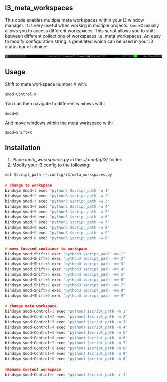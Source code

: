 ## **i3_meta_workspaces**

This code enables multiple meta workspaces within your i3 window manager. It is very useful when working in multiple projects. 
`$mod+X` usually allows you to access different workspaces. This script allows you to shift between different collections of workspaces i.e. meta workspaces. An easy to modify configuration string is generated which can be used in your i3 status bar of choice:

![Example Statusbar](./i3_metaworkspace_statusbar.png)

## **Usage**

Shift to meta workspace number X with:

`$mod+Control+X`

You can then navigate to different windows with:

`$mod+X`

And move windows within the meta workspace with:

`$mod+Shift+X`

## **Installation**

1. Place *meta_workspaces.py* in the *~/.config/i3/* folder.
2. Modify your i3 config to the following:

```c
set $script_path ~/.config/i3/meta_workspaces.py

# change to workspace
bindsym $mod+1 exec "python3 $script_path -w 1"
bindsym $mod+2 exec "python3 $script_path -w 2"
bindsym $mod+3 exec "python3 $script_path -w 3"
bindsym $mod+4 exec "python3 $script_path -w 4"
bindsym $mod+5 exec "python3 $script_path -w 5"
bindsym $mod+6 exec "python3 $script_path -w 6"
bindsym $mod+7 exec "python3 $script_path -w 7"
bindsym $mod+8 exec "python3 $script_path -w 8"
bindsym $mod+9 exec "python3 $script_path -w 9"
bindsym $mod+0 exec "python3 $script_path -w 0"

# move focused container to workspace
bindsym $mod+Shift+1 exec "python3 $script_path -mw 1"
bindsym $mod+Shift+2 exec "python3 $script_path -mw 2"
bindsym $mod+Shift+3 exec "python3 $script_path -mw 3"
bindsym $mod+Shift+4 exec "python3 $script_path -mw 4"
bindsym $mod+Shift+5 exec "python3 $script_path -mw 5"
bindsym $mod+Shift+6 exec "python3 $script_path -mw 6"
bindsym $mod+Shift+7 exec "python3 $script_path -mw 7"
bindsym $mod+Shift+8 exec "python3 $script_path -mw 8"
bindsym $mod+Shift+9 exec "python3 $script_path -mw 9"

# change meta workspace
bindsym $mod+Control+1 exec "python3 $script_path -m 1"
bindsym $mod+Control+2 exec "python3 $script_path -m 2"
bindsym $mod+Control+3 exec "python3 $script_path -m 3"
bindsym $mod+Control+4 exec "python3 $script_path -m 4"
bindsym $mod+Control+5 exec "python3 $script_path -m 5"
bindsym $mod+Control+6 exec "python3 $script_path -m 6"
bindsym $mod+Control+7 exec "python3 $script_path -m 7"
bindsym $mod+Control+8 exec "python3 $script_path -m 8"
bindsym $mod+Control+9 exec "python3 $script_path -m 9"
bindsym $mod+Control+0 exec "python3 $script_path -m 0"

#Rename current workspace
bindsym $mod+Control+r exec "python3 $script_path -r 1"
```
